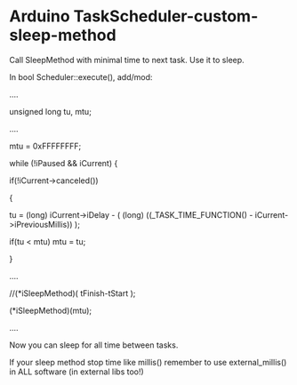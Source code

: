 # Arduino TaskScheduler-custom-sleep-method
Call SleepMethod with minimal time to next task. Use it to sleep.

In bool Scheduler::execute(), add/mod:

....

unsigned long tu, mtu;

....

mtu = 0xFFFFFFFF;


while (!iPaused && iCurrent) {


if(!iCurrent->canceled())

{

  tu = (long) iCurrent->iDelay - ( (long) ((_TASK_TIME_FUNCTION() - iCurrent->iPreviousMillis)) );
  
  if(tu < mtu) mtu = tu;
  
}    

....

//(*iSleepMethod)( tFinish-tStart );

(*iSleepMethod)(mtu);

....


Now you can sleep for all time between tasks.

If your sleep method stop time like millis() remember to use external_millis() in ALL software (in external libs too!)

